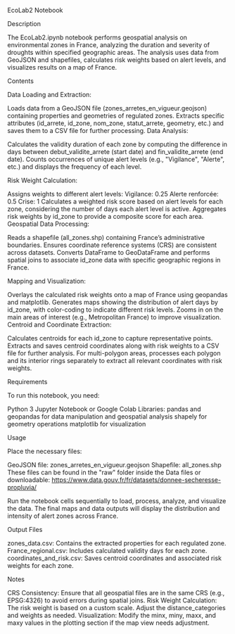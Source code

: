 EcoLab2 Notebook

Description

The EcoLab2.ipynb notebook performs geospatial analysis on environmental zones in France, analyzing the duration and severity of droughts within specified geographic areas. The analysis uses data from GeoJSON and shapefiles, calculates risk weights based on alert levels, and visualizes results on a map of France.

Contents

Data Loading and Extraction:

Loads data from a GeoJSON file (zones_arretes_en_vigueur.geojson) containing properties and geometries of regulated zones.
Extracts specific attributes (id_arrete, id_zone, nom_zone, statut_arrete, geometry, etc.) and saves them to a CSV file for further processing.
Data Analysis:

Calculates the validity duration of each zone by computing the difference in days between debut_validite_arrete (start date) and fin_validite_arrete (end date).
Counts occurrences of unique alert levels (e.g., "Vigilance", "Alerte", etc.) and displays the frequency of each level.

Risk Weight Calculation:

Assigns weights to different alert levels:
Vigilance: 0.25
Alerte renforcée: 0.5
Crise: 1
Calculates a weighted risk score based on alert levels for each zone, considering the number of days each alert level is active.
Aggregates risk weights by id_zone to provide a composite score for each area.
Geospatial Data Processing:

Reads a shapefile (all_zones.shp) containing France’s administrative boundaries.
Ensures coordinate reference systems (CRS) are consistent across datasets.
Converts DataFrame to GeoDataFrame and performs spatial joins to associate id_zone data with specific geographic regions in France.

Mapping and Visualization:

Overlays the calculated risk weights onto a map of France using geopandas and matplotlib.
Generates maps showing the distribution of alert days by id_zone, with color-coding to indicate different risk levels.
Zooms in on the main areas of interest (e.g., Metropolitan France) to improve visualization.
Centroid and Coordinate Extraction:

Calculates centroids for each id_zone to capture representative points.
Extracts and saves centroid coordinates along with risk weights to a CSV file for further analysis.
For multi-polygon areas, processes each polygon and its interior rings separately to extract all relevant coordinates with risk weights.

Requirements

To run this notebook, you need:

Python 3
Jupyter Notebook or Google Colab
Libraries:
pandas and geopandas for data manipulation and geospatial analysis
shapely for geometry operations
matplotlib for visualization

Usage

Place the necessary files:

GeoJSON file: zones_arretes_en_vigueur.geojson
Shapefile: all_zones.shp
These files can be found in the "raw" folder inside the Data files or downloadable:
https://www.data.gouv.fr/fr/datasets/donnee-secheresse-propluvia/

Run the notebook cells sequentially to load, process, analyze, and visualize the data.
The final maps and data outputs will display the distribution and intensity of alert zones across France.

Output Files

zones_data.csv: Contains the extracted properties for each regulated zone.
France_regional.csv: Includes calculated validity days for each zone.
coordinates_and_risk.csv: Saves centroid coordinates and associated risk weights for each zone.

Notes

CRS Consistency: Ensure that all geospatial files are in the same CRS (e.g., EPSG:4326) to avoid errors during spatial joins.
Risk Weight Calculation: The risk weight is based on a custom scale. Adjust the distance_categories and weights as needed.
Visualization: Modify the minx, miny, maxx, and maxy values in the plotting section if the map view needs adjustment.

